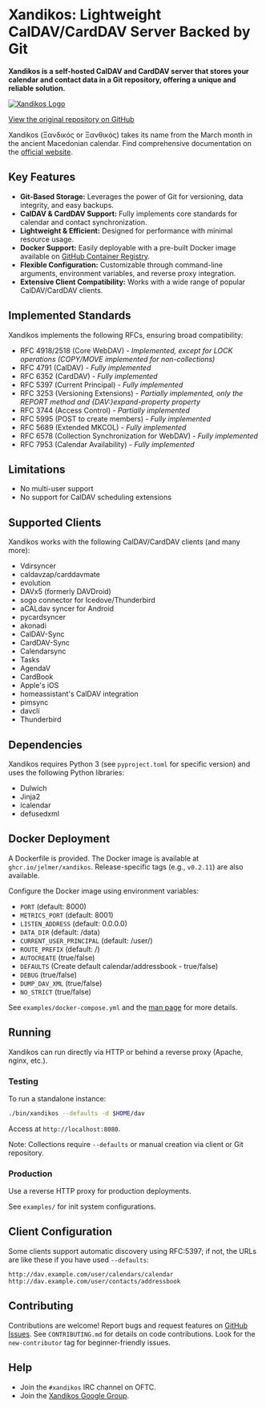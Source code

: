 # Xandikos: Lightweight CalDAV/CardDAV Server Backed by Git

**Xandikos is a self-hosted CalDAV and CardDAV server that stores your calendar and contact data in a Git repository, offering a unique and reliable solution.**

[![Xandikos Logo](logo.png)](https://github.com/jelmer/xandikos)

[View the original repository on GitHub](https://github.com/jelmer/xandikos)

Xandikos (Ξανδικός or Ξανθικός) takes its name from the March month in the ancient Macedonian calendar.  Find comprehensive documentation on the [official website](https://www.xandikos.org/docs/).

## Key Features

*   **Git-Based Storage:** Leverages the power of Git for versioning, data integrity, and easy backups.
*   **CalDAV & CardDAV Support:** Fully implements core standards for calendar and contact synchronization.
*   **Lightweight & Efficient:** Designed for performance with minimal resource usage.
*   **Docker Support:** Easily deployable with a pre-built Docker image available on [GitHub Container Registry](https://github.com/jelmer/xandikos/pkgs/container/xandikos).
*   **Flexible Configuration:** Customizable through command-line arguments, environment variables, and reverse proxy integration.
*   **Extensive Client Compatibility:** Works with a wide range of popular CalDAV/CardDAV clients.

## Implemented Standards

Xandikos implements the following RFCs, ensuring broad compatibility:

*   RFC 4918/2518 (Core WebDAV) - *Implemented, except for LOCK operations (COPY/MOVE implemented for non-collections)*
*   RFC 4791 (CalDAV) - *Fully implemented*
*   RFC 6352 (CardDAV) - *Fully implemented*
*   RFC 5397 (Current Principal) - *Fully implemented*
*   RFC 3253 (Versioning Extensions) - *Partially implemented, only the REPORT method and {DAV:}expand-property property*
*   RFC 3744 (Access Control) - *Partially implemented*
*   RFC 5995 (POST to create members) - *Fully implemented*
*   RFC 5689 (Extended MKCOL) - *Fully implemented*
*   RFC 6578 (Collection Synchronization for WebDAV) - *Fully implemented*
*   RFC 7953 (Calendar Availability) - *Fully implemented*

## Limitations

*   No multi-user support
*   No support for CalDAV scheduling extensions

## Supported Clients

Xandikos works with the following CalDAV/CardDAV clients (and many more):

*   Vdirsyncer
*   caldavzap/carddavmate
*   evolution
*   DAVx5 (formerly DAVDroid)
*   sogo connector for Icedove/Thunderbird
*   aCALdav syncer for Android
*   pycardsyncer
*   akonadi
*   CalDAV-Sync
*   CardDAV-Sync
*   Calendarsync
*   Tasks
*   AgendaV
*   CardBook
*   Apple's iOS
*   homeassistant's CalDAV integration
*   pimsync
*   davcli
*   Thunderbird

## Dependencies

Xandikos requires Python 3 (see `pyproject.toml` for specific version) and uses the following Python libraries:

*   Dulwich
*   Jinja2
*   icalendar
*   defusedxml

## Docker Deployment

A Dockerfile is provided. The Docker image is available at `ghcr.io/jelmer/xandikos`. Release-specific tags (e.g., `v0.2.11`) are also available.

Configure the Docker image using environment variables:

*   `PORT` (default: 8000)
*   `METRICS_PORT` (default: 8001)
*   `LISTEN_ADDRESS` (default: 0.0.0.0)
*   `DATA_DIR` (default: /data)
*   `CURRENT_USER_PRINCIPAL` (default: /user/)
*   `ROUTE_PREFIX` (default: /)
*   `AUTOCREATE` (true/false)
*   `DEFAULTS` (Create default calendar/addressbook - true/false)
*   `DEBUG` (true/false)
*   `DUMP_DAV_XML` (true/false)
*   `NO_STRICT` (true/false)

See `examples/docker-compose.yml` and the [man page](https://www.xandikos.org/manpage.html) for more details.

## Running

Xandikos can run directly via HTTP or behind a reverse proxy (Apache, nginx, etc.).

### Testing

To run a standalone instance:

```bash
./bin/xandikos --defaults -d $HOME/dav
```

Access at `http://localhost:8080`.

Note: Collections require `--defaults` or manual creation via client or Git repository.

### Production

Use a reverse HTTP proxy for production deployments.

See `examples/` for init system configurations.

## Client Configuration

Some clients support automatic discovery using RFC:5397; if not, the URLs are like these if you have used `--defaults`:

```
http://dav.example.com/user/calendars/calendar
http://dav.example.com/user/contacts/addressbook
```

## Contributing

Contributions are welcome! Report bugs and request features on [GitHub Issues](https://github.com/jelmer/xandikos/issues/new). See `CONTRIBUTING.md` for details on code contributions. Look for the `new-contributor` tag for beginner-friendly issues.

## Help

*   Join the `#xandikos` IRC channel on OFTC.
*   Join the [Xandikos Google Group](https://groups.google.com/forum/#!forum/xandikos).